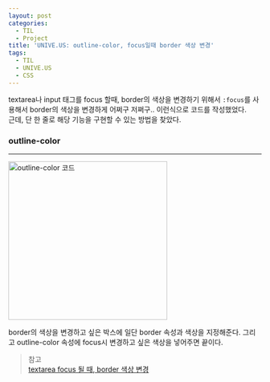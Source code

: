 ```yaml
---
layout: post
categories:
  - TIL
  - Project
title: 'UNIVE.US: outline-color, focus일때 border 색상 변경'
tags:
  - TIL
  - UNIVE.US
  - CSS
---
```


textarea나 input 태그를 focus 할때, border의 색상을 변경하기 위해서 `:focus`를 사용해서 border의 색상을 변경하게 어쩌구 저쩌구.. 이런식으로 코드를 작성했었다.  
근데, 단 한 줄로 해당 기능을 구현할 수 있는 방법을 찾았다.

### outline-color

---

<img width="316" alt="outline-color 코드" src="https://github.com/soi-ha/soi-ha.github.io/assets/77609591/0e64f25a-7f81-414b-bf9b-4c97287a0f4f">

border의 색상을 변경하고 싶은 박스에 일단 border 속성과 색상을 지정해준다. 그리고 outline-color 속성에 focus시 변경하고 싶은 색상을 넣어주면 끝이다.

> 참고  
> [textarea focus 될 때, border 색상 변경](https://developerntraveler.tistory.com/84)
